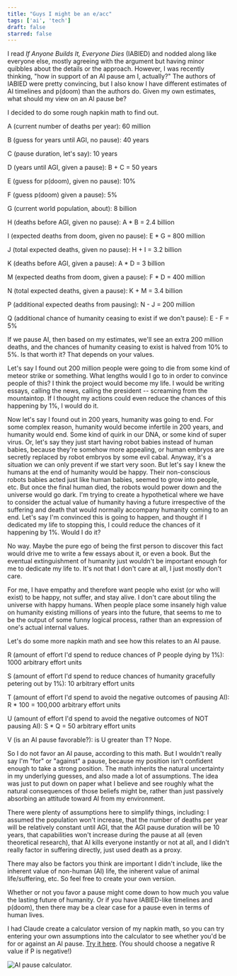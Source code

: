 ```yaml
---
title: "Guys I might be an e/acc"
tags: ['ai', 'tech']
draft: false
starred: false
---
```


I read *If Anyone Builds It, Everyone Dies* (IABIED) and nodded along like everyone else, mostly agreeing with the argument but having minor quibbles about the details or the approach. However, I was recently thinking, "how in support of an AI pause am I, actually?" The authors of IABIED were pretty convincing, but I also know I have different estimates of AI timelines and p(doom) than the authors do. Given my own estimates, what should my view on an AI pause be?

I decided to do some rough napkin math to find out.

A (current number of deaths per year): 60 million

B (guess for years until AGI, no pause): 40 years

C (pause duration, let's say): 10 years

D (years until AGI, given a pause): B + C = 50 years

E (guess for p(doom), given no pause): 10%

F (guess p(doom) given a pause): 5%

G (current world population, about): 8 billion


 H (deaths before AGI, given no pause): A * B = 2.4 billion
 
 I (expected deaths from doom, given no pause): E * G = 800 million
 
 J (total expected deaths, given no pause): H + I = 3.2 billion


K (deaths before AGI, given a pause): A * D = 3 billion

M (expected deaths from doom, given a pause): F * D = 400 million

N (total expected deaths, given a pause): K + M = 3.4 billion


P (additional expected deaths from pausing): N - J = 200 million

Q (additional chance of humanity ceasing to exist if we don't pause): E - F = 5%

If we pause AI, then based on my estimates, we'll see an extra 200 million deaths, and the chances of humanity ceasing to exist is halved from 10% to 5%. Is that worth it? That depends on your values.

Let's say I found out 200 million people were going to die from some kind of meteor strike or something. What lengths would I go to in order to convince people of this? I think the project would become my life. I would be writing essays, calling the news, calling the president -- screaming from the mountaintop. If I thought my actions could even reduce the chances of this happening by 1%, I would do it.

Now let's say I found out in 200 years, humanity was going to end. For some complex reason, humanity would become infertile in 200 years, and humanity would end. Some kind of quirk in our DNA, or some kind of super virus. Or, let's say they just start having robot babies instead of human babies, because they're somehow more appealing, or human embryos are secretly replaced by robot embryos by some evil cabal. Anyway, it's a situation we can only prevent if we start very soon. But let's say I knew the humans at the end of humanity would be happy. Their non-conscious robots babies acted just like human babies, seemed to grow into people, etc. But once the final human died, the robots would power down and the universe would go dark. I'm trying to create a hypothetical where we have to consider the actual value of humanity having a future irrespective of the suffering and death that would normally accompany humanity coming to an end. Let's say I'm convinced this is going to happen, and thought if I dedicated my life to stopping this, I could reduce the chances of it happening by 1%. Would I do it?

No way. Maybe the pure ego of being the first person to discover this fact would drive me to write a few essays about it, or even a book. But the eventual extinguishment of humanity just wouldn't be important enough for me to dedicate my life to. It's not that I don't care at all, I just mostly don't care.

For me, I have empathy and therefore want people who exist (or who will exist) to be happy, not suffer, and stay alive. I don't care about tiling the universe with happy humans. When people place some insanely high value on humanity existing millions of years into the future, that seems to me to be the output of some funny logical process, rather than an expression of one's actual internal values. 

Let's do some more napkin math and see how this relates to an AI pause.

R (amount of effort I'd spend to reduce chances of P people dying by 1%): 1000 arbitrary effort units

S (amount of effort I'd spend to reduce chances of humanity gracefully petering out by 1%): 10 arbitrary effort units

T (amount of effort I'd spend to avoid the negative outcomes of pausing AI): R * 100 = 100,000 arbitrary effort units

U (amount of effort I'd spend to avoid the negative outcomes of NOT pausing AI): S * Q = 50 arbitrary effort units

V (is an AI pause favorable?): is U greater than T? Nope.

So I do not favor an AI pause, according to this math. But I wouldn't really say I'm "for" or "against" a pause, because my position isn't confident enough to take a strong position. The math inherits the natural uncertainty in my underlying guesses, and also made a lot of assumptions. The idea was just to put down on paper what I believe and see roughly what the natural consequences of those beliefs might be, rather than just passively absorbing an attitude toward AI from my environment.

There were plenty of assumptions here to simplify things, including: I assumed the population won't increase, that the number of deaths per year will be relatively constant until AGI, that the AGI pause duration will be 10 years, that capabilities won't increase during the pause at all (even theoretical research), that AI kills everyone instantly or not at all, and I didn't really factor in suffering directly, just used death as a proxy.

There may also be factors you think are important I didn't include, like the inherent value of non-human (AI) life, the inherent value of animal life/suffering, etc. So feel free to create your own version.

 Whether or not you favor a pause might come down to how much you value the lasting future of humanity. Or if you have IABIED-like timelines and p(doom), then there may be a clear case for a pause even in terms of human lives.

I had Claude create a calculator version of my napkin math, so you can try entering your own assumptions into the calculator to see whether you'd be for or against an AI pause. [Try it here](https://www.taylor.gl/ai-pause-calc). (You should choose a negative R value if P is negative!)

![AI pause calculator.](/images/62_Calc.png)

